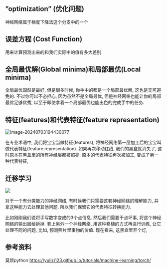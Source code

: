 ## ”optimization” (优化问题)

神经网络属于梯度下降法这个分支中的一个

##  误差方程 (Cost Function)

用来计算预测出来的和我们实际中的值有多大差别. 

## 全局最优解(Global minima)和局部最优(Local minima)

全局最优固然是最好, 但是很多时候, 你手中的都是一个局部最优解, 这也是无可避免的. 不过你可以不必担心, 因为虽然不是全局最优, 但是神经网络也能让你的局部最优足够优秀, 以至于即使拿着一个局部最优也能出色的完成手中的任务.

## 特征(features)和代表特征(feature representation)

![image-20240703194430077](https://github.com/mintonight/mintonight.github.io/assets/115227322/e374b4f3-3886-40ce-bb07-1513b999356a)

在专业术语中, 我们将宝宝当做特征(features), 将神经网络第一层加工后的宝宝叫做代表特征(feature representation). 如果再次移动红线, 我们的黑盒就消失了, 这时原本在黑盒里的所有神经层都被照亮. 原本的代表特征再次被加工, 变成了另一种代表特征, 

## 迁移学习

![](https://static.mofanpy.com/static/results/ML-intro/feature_representation7.png)

对于一个有分类能力的神经网络, 有时候我们只需要这套神经网络的理解能力, 并拿这种能力去处理其他问题. 所以我们保留它的代表特征转换能力. 

比如刚刚我们说将手写数字变成的3个点信息. 然后我们需要干点坏事, 将这个神经网络的输出层给拆掉. 套上另外一个神经网络, 用这种移植的方式再进行训练, 让它处理不同的问题, 比如, 预测照片里事物的价值. 现在看来, 这黑盒里开个灯, 

## 参考资料
莫烦python https://yulizi123.github.io/tutorials/machine-learning/torch/
